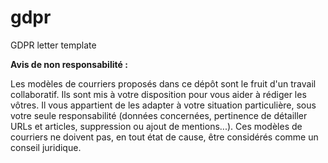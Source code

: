 # gdpr
GDPR letter template

**Avis de non responsabilité :** 

Les modèles de courriers proposés dans ce dépôt sont le fruit d'un travail collaboratif. Ils sont mis à votre disposition pour vous aider à rédiger les vôtres.
Il vous appartient de les adapter à votre situation particulière, sous votre seule responsabilité (données concernées, pertinence de détailler URLs et articles, suppression 
ou ajout de mentions...).
Ces modèles de courriers ne doivent pas, en tout état de cause, être considérés comme un conseil juridique.
